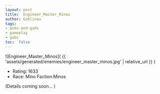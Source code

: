 ```yaml
---
layout: post
title:  Engineer_Master_Minos
author: Goblinou
tags:
- gobs-and-gods
- gameplay
- gobs
toc:  false
---
```


![Engineer_Master_Minos]( {{ 'assets/generated/enemies/engineer_master_minos.jpg' | relative_url }} )
- Rating: 1633
- Race: Mino  Faction:Minos

(Details coming soon... )